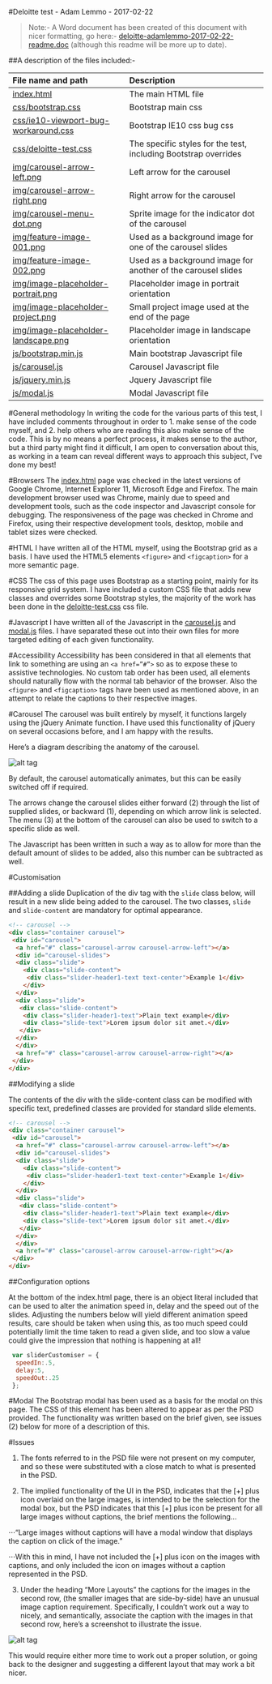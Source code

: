 #Deloitte test  - Adam Lemmo  - 2017-02-22

>  Note:- A Word document has been created of this document with nicer formatting, go here:-  [deloitte-adamlemmo-2017-02-22-readme.doc](deloitte-adamlemmo-2017-02-22-readme.doc) (although this readme will be more up to date).

##A description of the files included:- 

| File name and path       | Description           | 
|:------------- |:-------------| 
|[index.html](index.html) | The main HTML file|
|[css/bootstrap.css](css/bootstrap.css) |	Bootstrap main css|
|[css/ie10-viewport-bug-workaround.css](css/ie10-viewport-bug-workaround.css) |	Bootstrap IE10 css bug css|
|[css/deloitte-test.css](css/deloitte-test.css) |	The specific styles for the test, including Bootstrap overrides|
|[img/carousel-arrow-left.png](img/carousel-arrow-left.png) |	Left arrow for the carousel|
|[img/carousel-arrow-right.png](img/carousel-arrow-right.png)  |	Right arrow for the carousel|
|[img/carousel-menu-dot.png](img/carousel-menu-dot.png) |	Sprite image for the indicator dot of the carousel|
|[img/feature-image-001.png](img/feature-image-001.png) |	Used as a background image for one of the carousel slides|
|[img/feature-image-002.png](img/feature-image-002.png) |	Used as a background image for another of the carousel slides|
|[img/image-placeholder-portrait.png](img/image-placeholder-portrait.png) |	Placeholder image in portrait orientation|
|[img/image-placeholder-project.png](img/image-placeholder-project.png) |	Small project image used at the end of the page|
|[img/image-placeholder-landscape.png](img/image-placeholder-landscape.png) |	Placeholder image in landscape orientation|
|[js/bootstrap.min.js](js/bootstrap.min.js)	| Main bootstrap Javascript file|
|[js/carousel.js](js/carousel.js)	| Carousel Javascript file|
|[js/jquery.min.js](js/jquery.min.js)	| Jquery Javascript file|
|[js/modal.js](js/modal.js)	| Modal Javascript file|


 
#General methodology
In writing the code for the various parts of this test, I have included comments throughout in order to 1. make sense of the code myself, and 2. help others who are reading this also make sense of the code. This is by no means a perfect process, it makes sense to the author, but a third party might find it difficult, I am open to conversation about this, as working in a team can reveal different ways to approach this subject, I’ve done my best!

#Browsers
The [index.html](index.html) page was checked in the latest versions of Google Chrome, Internet Explorer 11, Microsoft Edge and Firefox.
The main development browser used was Chrome, mainly due to speed and development tools, such as the code inspector and Javascript console for debugging. The responsiveness of the page was checked in Chrome and Firefox, using their respective development tools, desktop, mobile and tablet sizes were checked.

#HTML
I have written all of the HTML myself, using the Bootstrap grid as a basis. I have used the HTML5 elements `<figure>` and `<figcaption>` for a more semantic page.

#CSS
The css of this page uses Bootstrap as a starting point, mainly for its responsive grid system. I have included a custom CSS file that adds new classes and overrides some Bootstrap styles, the majority of the work has been done in the [deloitte-test.css](css/deloitte-test.css) css file.

#Javascript
I have written all of the Javascript in the [carousel.js](carousel.js) and [modal.js](modal.js) files. I have separated these out into their own files for more targeted editing of each given functionality.

#Accessibility
Accessibility has been considered in that all elements that link to something are using an `<a href=”#”>` so as to expose these to assistive technologies. No custom tab order has been used, all elements should naturally flow with the normal tab behavior of the browser. Also the `<figure>` and `<figcaption>` tags have been used as mentioned above, in an attempt to relate the captions to their respective images.

#Carousel
The carousel was built entirely by myself, it functions largely using the jQuery Animate function. I have used this functionality of jQuery on several occasions before, and I am happy with the results.

Here’s a diagram describing the anatomy of the carousel.

![alt tag](http://adamlemmo.com/deloitte-test/readme-img/carousel-anatomy.png)

By default, the carousel automatically animates, but this can be easily switched off if required.

The arrows change the carousel slides either forward (2) through the list of supplied slides, or backward (1), depending on which arrow link is selected. The menu (3) at the bottom of the carousel can also be used to switch to a specific slide as well. 

The Javascript has been written in such a way as to allow for more than the default amount of slides to be added, also this number can be subtracted as well.

#Customisation

##Adding a slide
Duplication of the div tag with the `slide` class below, will result in a new slide being added to the carousel. The two classes, `slide` and `slide-content` are mandatory for optimal appearance.
```html
<!-- carousel -->
<div class="container carousel">
 <div id="carousel">
  <a href="#" class="carousel-arrow carousel-arrow-left"></a>
  <div id="carousel-slides">
  <div class="slide"> 
    <div class="slide-content">
     <div class="slider-header1-text text-center">Example 1</div>
    </div>
  </div>
  <div class="slide"> 
   <div class="slide-content">
    <div class="slider-header1-text">Plain text example</div>
    <div class="slide-text">Lorem ipsum dolor sit amet.</div>
   </div>
  </div>
  </div>
  <a href="#" class="carousel-arrow carousel-arrow-right"></a>
 </div>
</div>
```

##Modifying a slide

The contents of the div with the slide-content class can be modified with specific text, predefined classes are provided for standard slide elements.
```html
<!-- carousel -->
<div class="container carousel">
 <div id="carousel">
  <a href="#" class="carousel-arrow carousel-arrow-left"></a>
  <div id="carousel-slides">
  <div class="slide"> 
    <div class="slide-content">
     <div class="slider-header1-text text-center">Example 1</div>
    </div>
  </div>
  <div class="slide"> 
   <div class="slide-content">
    <div class="slider-header1-text">Plain text example</div>
    <div class="slide-text">Lorem ipsum dolor sit amet.</div>
   </div>
  </div>
  </div>
  <a href="#" class="carousel-arrow carousel-arrow-right"></a>
 </div>
</div>
```

##Configuration options

At the bottom of the index.html page, there is an object literal included that can be used to alter the animation speed in, delay and the speed out of the slides. Adjusting the numbers below will yield different animation speed results, care should be taken when using this, as too much speed could potentially limit the time taken to read a given slide, and too slow a value could give the impression that nothing is happening at all!

```javascript
 var sliderCustomiser = {
  speedIn:.5,
  delay:5,
  speedOut:.25
 };
 ```

#Modal
The Bootstrap modal has been used as a basis for the modal on this page. The CSS of this element has been altered to appear as per the PSD provided. The functionality was written based on the brief given, see issues (2) below for more of a description of this.
 
#Issues
1.	The fonts referred to in the PSD file were not present on my computer, and so these were substituted with a close match to what is presented in the PSD.

2.	The implied functionality of the UI in the PSD, indicates that the [+] plus icon overlaid on the large images, is intended to be the selection for the modal box, but the PSD indicates that this [+] plus icon be present for all large images without captions, the brief mentions the following...

⋅⋅⋅“Large images without captions will have a modal window that displays the caption on click of the image.” 

⋅⋅⋅With this in mind, I have not included the [+] plus icon on the images with captions, and only included the icon on images without a caption represented in the PSD.

3.	Under the heading “More Layouts” the captions for the images in the second row, (the smaller images that are side-by-side) have an unusual image caption requirement. Specifically, I couldn’t work out a way to nicely, and semantically, associate the caption with the images in that second row, here’s a screenshot to illustrate the issue.

![alt tag](http://adamlemmo.com/deloitte-test/readme-img/tricky-image-captions.png)

This would require either more time to work out a proper solution, or going back to the designer and suggesting a different layout that may work a bit nicer.
